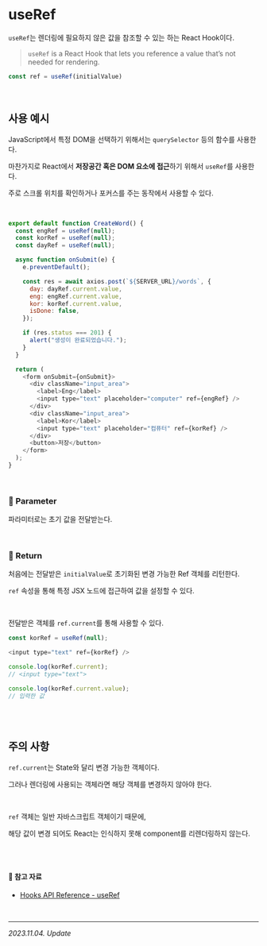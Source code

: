 # useRef

`useRef`는 렌더링에 필요하지 않은 값을 참조할 수 있는 하는 React Hook이다.

> `useRef` is a React Hook that lets you reference a value that’s not needed for rendering.

```js
const ref = useRef(initialValue)
```

<br>

## 사용 예시

JavaScript에서 특정 DOM을 선택하기 위해서는 `querySelector` 등의 함수를 사용한다.

마찬가지로 React에서 **저장공간 혹은 DOM 요소에 접근**하기 위해서 `useRef`를 사용한다.

주로 스크롤 위치를 확인하거나 포커스를 주는 동작에서 사용할 수 있다.

<br>

```js
export default function CreateWord() {
  const engRef = useRef(null);
  const korRef = useRef(null);
  const dayRef = useRef(null);

  async function onSubmit(e) {
    e.preventDefault();

    const res = await axios.post(`${SERVER_URL}/words`, {
      day: dayRef.current.value,
      eng: engRef.current.value,
      kor: korRef.current.value,
      isDone: false,
    });

    if (res.status === 201) {
      alert("생성이 완료되었습니다.");
    }
  }

  return (
    <form onSubmit={onSubmit}>
      <div className="input_area">
        <label>Eng</label>
        <input type="text" placeholder="computer" ref={engRef} />
      </div>
      <div className="input_area">
        <label>Kor</label>
        <input type="text" placeholder="컴퓨터" ref={korRef} />
      </div>
      <button>저장</button>
    </form>
  );
}
```

<br>

### 🔸 Parameter

파라미터로는 초기 값을 전달받는다.

<br>

### 🔸 Return

처음에는 전달받은 `initialValue`로 초기화된 변경 가능한 Ref 객체를 리턴한다.

`ref` 속성을 통해 특정 JSX 노드에 접근하여 값을 설정할 수 있다.

<br>

전달받은 객체를 `ref.current`를 통해 사용할 수 있다.

```js
const korRef = useRef(null);

<input type="text" ref={korRef} />

console.log(korRef.current);
// <input type="text">

console.log(korRef.current.value);
// 입력한 값
```

<br><br>

## 주의 사항

`ref.current`는 State와 달리 변경 가능한 객체이다.

그러나 렌더링에 사용되는 객체라면 해당 객체를 변경하지 않아야 한다.

<br>

`ref` 객체는 일반 자바스크립트 객체이기 때문에,  

해당 값이 변경 되어도 React는 인식하지 못해 component를 리렌더링하지 않는다.

<br><br>

#### 🔗 참고 자료

- [Hooks API Reference - useRef](https://react.dev/reference/react/useRef)

<br>

---

_2023.11.04. Update_